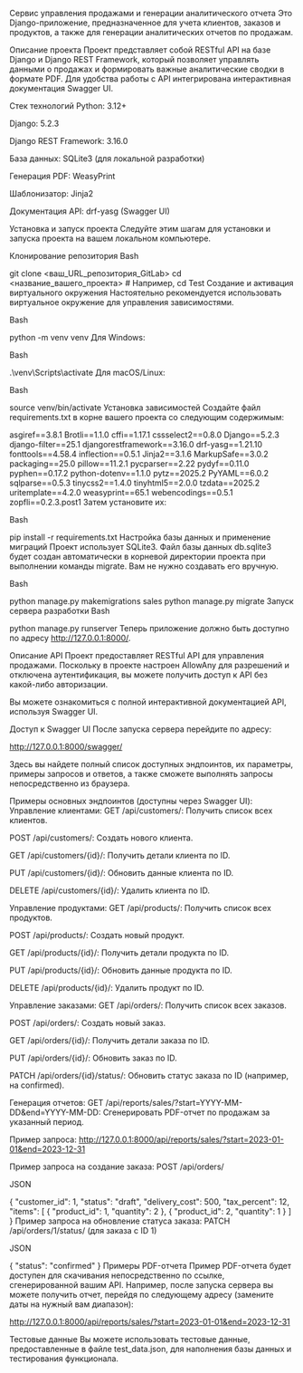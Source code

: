 Сервис управления продажами и генерации аналитического отчета
Это Django-приложение, предназначенное для учета клиентов, заказов и продуктов, а также для генерации аналитических отчетов по продажам.

Описание проекта
Проект представляет собой RESTful API на базе Django и Django REST Framework, который позволяет управлять данными о продажах и формировать важные аналитические сводки в формате PDF. Для удобства работы с API интегрирована интерактивная документация Swagger UI.

Стек технологий
Python: 3.12+

Django: 5.2.3

Django REST Framework: 3.16.0

База данных: SQLite3 (для локальной разработки)

Генерация PDF: WeasyPrint

Шаблонизатор: Jinja2

Документация API: drf-yasg (Swagger UI)

Установка и запуск проекта
Следуйте этим шагам для установки и запуска проекта на вашем локальном компьютере.

Клонирование репозитория
Bash

git clone <ваш_URL_репозитория_GitLab>
cd <название_вашего_проекта> # Например, cd Test
Создание и активация виртуального окружения
Настоятельно рекомендуется использовать виртуальное окружение для управления зависимостями.

Bash

python -m venv venv
Для Windows:

Bash

.\venv\Scripts\activate
Для macOS/Linux:

Bash

source venv/bin/activate
Установка зависимостей
Создайте файл requirements.txt в корне вашего проекта со следующим содержимым:

asgiref==3.8.1
Brotli==1.1.0
cffi==1.17.1
cssselect2==0.8.0
Django==5.2.3
django-filter==25.1
djangorestframework==3.16.0
drf-yasg==1.21.10
fonttools==4.58.4
inflection==0.5.1
Jinja2==3.1.6
MarkupSafe==3.0.2
packaging==25.0
pillow==11.2.1
pycparser==2.22
pydyf==0.11.0
pyphen==0.17.2
python-dotenv==1.1.0
pytz==2025.2
PyYAML==6.0.2
sqlparse==0.5.3
tinycss2==1.4.0
tinyhtml5==2.0.0
tzdata==2025.2
uritemplate==4.2.0
weasyprint==65.1
webencodings==0.5.1
zopfli==0.2.3.post1
Затем установите их:

Bash

pip install -r requirements.txt
Настройка базы данных и применение миграций
Проект использует SQLite3. Файл базы данных db.sqlite3 будет создан автоматически в корневой директории проекта при выполнении команды migrate. Вам не нужно создавать его вручную.

Bash

python manage.py makemigrations sales
python manage.py migrate
Запуск сервера разработки
Bash

python manage.py runserver
Теперь приложение должно быть доступно по адресу http://127.0.0.1:8000/.

Описание API
Проект предоставляет RESTful API для управления продажами. Поскольку в проекте настроен AllowAny для разрешений и отключена аутентификация, вы можете получить доступ к API без какой-либо авторизации.

Вы можете ознакомиться с полной интерактивной документацией API, используя Swagger UI.

Доступ к Swagger UI
После запуска сервера перейдите по адресу:

http://127.0.0.1:8000/swagger/

Здесь вы найдете полный список доступных эндпоинтов, их параметры, примеры запросов и ответов, а также сможете выполнять запросы непосредственно из браузера.

Примеры основных эндпоинтов (доступны через Swagger UI):
Управление клиентами:
GET /api/customers/: Получить список всех клиентов.

POST /api/customers/: Создать нового клиента.

GET /api/customers/{id}/: Получить детали клиента по ID.

PUT /api/customers/{id}/: Обновить данные клиента по ID.

DELETE /api/customers/{id}/: Удалить клиента по ID.

Управление продуктами:
GET /api/products/: Получить список всех продуктов.

POST /api/products/: Создать новый продукт.

GET /api/products/{id}/: Получить детали продукта по ID.

PUT /api/products/{id}/: Обновить данные продукта по ID.

DELETE /api/products/{id}/: Удалить продукт по ID.

Управление заказами:
GET /api/orders/: Получить список всех заказов.

POST /api/orders/: Создать новый заказ.

GET /api/orders/{id}/: Получить детали заказа по ID.

PUT /api/orders/{id}/: Обновить заказ по ID.

PATCH /api/orders/{id}/status/: Обновить статус заказа по ID (например, на confirmed).

Генерация отчетов:
GET /api/reports/sales/?start=YYYY-MM-DD&end=YYYY-MM-DD: Сгенерировать PDF-отчет по продажам за указанный период.

Пример запроса: http://127.0.0.1:8000/api/reports/sales/?start=2023-01-01&end=2023-12-31

Пример запроса на создание заказа:
POST /api/orders/

JSON

{
    "customer_id": 1,
    "status": "draft",
    "delivery_cost": 500,
    "tax_percent": 12,
    "items": [
        {
            "product_id": 1,
            "quantity": 2
        },
        {
            "product_id": 2,
            "quantity": 1
        }
    ]
}
Пример запроса на обновление статуса заказа:
PATCH /api/orders/1/status/ (для заказа с ID 1)

JSON

{
    "status": "confirmed"
}
Примеры PDF-отчета
Пример PDF-отчета будет доступен для скачивания непосредственно по ссылке, сгенерированной вашим API. Например, после запуска сервера вы можете получить отчет, перейдя по следующему адресу (замените даты на нужный вам диапазон):

http://127.0.0.1:8000/api/reports/sales/?start=2023-01-01&end=2023-12-31

Тестовые данные
Вы можете использовать тестовые данные, предоставленные в файле test_data.json, для наполнения базы данных и тестирования функционала.
